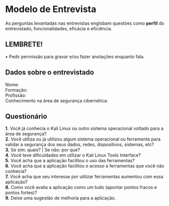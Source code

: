 # Modelo de Entrevista
As perguntas levantadas nas entrevistas englobam questões como <b>perfil</b> do entrevistado, funcionalidades, eficácia e eficiência.

## LEMBRETE!
• Pedir permissão para gravar e/ou fazer anotações enquanto fala.

## Dados sobre o entrevistado
Nome:<br>
Formação:<br>
Profissão:<br>
Conhecimento na área de segurança cibernética:<br>

## Questionário

<b>1.</b> Você já conhecia o Kali Linux ou outro sistema operacional voltado para a área de segurança?<br>
<b>2.</b> Você utiliza ou já utilizou algum sistema operacional ou ferramenta para validar a segurança dos seus dados, redes, dispositivos, sistemas, etc?<br>
<b>3.</b> Se sim: quais? | Se não: por que?<br>
<b>4.</b> Você teve dificuldades em utilizar o Kali Linux Tools Interface?<br>
<b>5.</b> Você acha que a aplicação facilitou o uso das ferramentas?<br>
<b>6.</b> Você acha que a aplicação facilitou o acesso a ferramentas que você não conhecia?<br>
<b>7.</b> Você acha que seu interesse por utilizar ferramentas aumentou com essa aplicação?<br>
<b>8.</b> Como você avalia a aplicação como um tudo (apontar pontos fracos e pontos fortes)?<br>
<b>9.</b> Deixe uma sugestão de melhoria para a aplicação.<br>